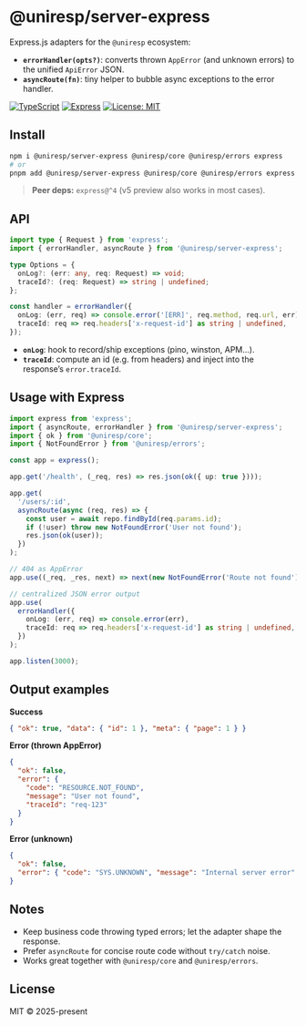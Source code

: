 # @uniresp/server-express

Express.js adapters for the `@uniresp` ecosystem:

- **`errorHandler(opts?)`**: converts thrown `AppError` (and unknown errors) to the unified `ApiError` JSON.
- **`asyncRoute(fn)`**: tiny helper to bubble async exceptions to the error handler.

[![TypeScript](https://img.shields.io/badge/TypeScript-ready-blue.svg)](#)
[![Express](https://img.shields.io/badge/Express-ready-blue.svg)](#)
[![License: MIT](https://img.shields.io/badge/License-MIT-green.svg)](#)

## Install

```bash
npm i @uniresp/server-express @uniresp/core @uniresp/errors express
# or
pnpm add @uniresp/server-express @uniresp/core @uniresp/errors express
```

> **Peer deps:** `express@^4` (v5 preview also works in most cases).

## API

```ts
import type { Request } from 'express';
import { errorHandler, asyncRoute } from '@uniresp/server-express';

type Options = {
  onLog?: (err: any, req: Request) => void;
  traceId?: (req: Request) => string | undefined;
};

const handler = errorHandler({
  onLog: (err, req) => console.error('[ERR]', req.method, req.url, err),
  traceId: req => req.headers['x-request-id'] as string | undefined,
});
```

- **`onLog`**: hook to record/ship exceptions (pino, winston, APM…).
- **`traceId`**: compute an id (e.g. from headers) and inject into the response’s `error.traceId`.

## Usage with Express

```ts
import express from 'express';
import { asyncRoute, errorHandler } from '@uniresp/server-express';
import { ok } from '@uniresp/core';
import { NotFoundError } from '@uniresp/errors';

const app = express();

app.get('/health', (_req, res) => res.json(ok({ up: true })));

app.get(
  '/users/:id',
  asyncRoute(async (req, res) => {
    const user = await repo.findById(req.params.id);
    if (!user) throw new NotFoundError('User not found');
    res.json(ok(user));
  })
);

// 404 as AppError
app.use((_req, _res, next) => next(new NotFoundError('Route not found')));

// centralized JSON error output
app.use(
  errorHandler({
    onLog: (err, req) => console.error(err),
    traceId: req => req.headers['x-request-id'] as string | undefined,
  })
);

app.listen(3000);
```

## Output examples

**Success**

```json
{ "ok": true, "data": { "id": 1 }, "meta": { "page": 1 } }
```

**Error (thrown AppError)**

```json
{
  "ok": false,
  "error": {
    "code": "RESOURCE.NOT_FOUND",
    "message": "User not found",
    "traceId": "req-123"
  }
}
```

**Error (unknown)**

```json
{
  "ok": false,
  "error": { "code": "SYS.UNKNOWN", "message": "Internal server error" }
}
```

## Notes

- Keep business code throwing typed errors; let the adapter shape the response.
- Prefer `asyncRoute` for concise route code without `try/catch` noise.
- Works great together with `@uniresp/core` and `@uniresp/errors`.

## License

MIT © 2025-present

